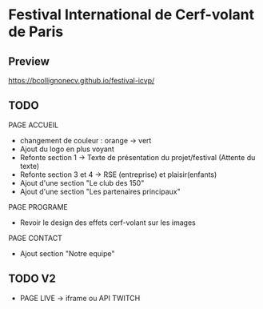 # Festival International de Cerf-volant de Paris

## Preview

<https://bcollignonecv.github.io/festival-icvp/>

## TODO

PAGE ACCUEIL

- changement de couleur : orange -> vert
- Ajout du logo en plus voyant
- Refonte section 1 -> Texte de présentation du projet/festival (Attente du texte)
- Refonte section 3 et 4  -> RSE (entreprise) et plaisir(enfants)
- Ajout d'une section "Le club des 150"
- Ajout d'une section "Les partenaires principaux"

PAGE PROGRAME

- Revoir le design des effets cerf-volant sur les images

PAGE CONTACT

- Ajout section "Notre equipe"

## TODO V2

- PAGE LIVE -> iframe ou API TWITCH

